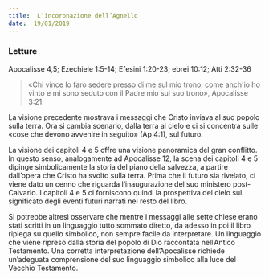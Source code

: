 ```yaml
---
title:  L’incoronazione dell’Agnello
date:  19/01/2019
---
```


### Letture
Apocalisse 4,5; Ezechiele 1:5-14; Efesini 1:20-23; ebrei 10:12; Atti 2:32-36

> <p></p>
> «Chi vince lo farò sedere presso di me sul mio trono, come anch'io ho vinto e mi sono seduto con il Padre mio sul suo trono», Apocalisse 3:21.

La visione precedente mostrava i messaggi che Cristo inviava al suo popolo sulla terra. Ora si cambia scenario, dalla terra al cielo e ci si concentra sulle «cose che devono avvenire in seguito» (Ap 4:1), sul futuro.

La visione dei capitoli 4 e 5 offre una visione panoramica del gran conflitto. In questo senso, analogamente ad Apocalisse 12, la scena dei capitoli 4 e 5 dipinge simbolicamente la storia del piano della salvezza, a partire dall’opera che Cristo ha svolto sulla terra. Prima che il futuro sia rivelato, ci viene dato un cenno che riguarda l’inaugurazione del suo ministero post-Calvario. I capitoli 4 e 5 ci forniscono quindi la prospettiva del cielo sul significato degli eventi futuri narrati nel resto del libro.

Si potrebbe altresì osservare che mentre i messaggi alle sette chiese erano stati scritti in un linguaggio tutto sommato diretto, da adesso in poi il libro ripiega su quello simbolico, non sempre facile da interpretare. Un linguaggio che viene ripreso dalla storia del popolo di Dio raccontata nell’Antico Testamento. Una corretta interpretazione dell’Apocalisse richiede un’adeguata comprensione del suo linguaggio simbolico alla luce del Vecchio Testamento.